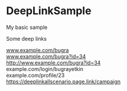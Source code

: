 # DeepLinkSample
My basic sample


Some deep links

www.example.com/bugra  <br />
www.example.com/bugra?id=34 <br />
http://www.example.com/bugra?id=34 <br />
example.com/login/bugrayetkin <br />
example.com/profile/23 <br />
https://deeplinkallscenario.page.link/campaign
